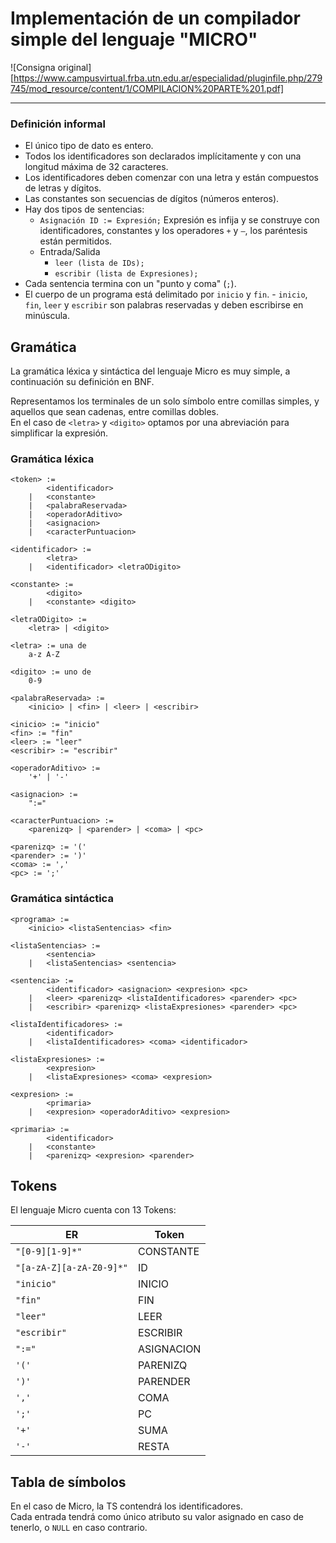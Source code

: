# Implementación de un compilador simple del lenguaje "MICRO"

![Consigna original][https://www.campusvirtual.frba.utn.edu.ar/especialidad/pluginfile.php/279745/mod_resource/content/1/COMPILACION%20PARTE%201.pdf]

<hr>

### Definición informal

- El único tipo de dato es entero.
- Todos los identificadores son declarados implícitamente y con una longitud máxima de
32 caracteres.
- Los identificadores deben comenzar con una letra y están compuestos de letras y
dígitos.
- Las constantes son secuencias de dígitos (números enteros).
- Hay dos tipos de sentencias:
	- `Asignación ID := Expresión;` Expresión es infija y se construye con
identificadores, constantes y los operadores `+` y `–`, los paréntesis están
permitidos.
	- Entrada/Salida
		- `leer (lista de IDs);`
		- `escribir (lista de Expresiones);`
- Cada sentencia termina con un "punto y coma" (`;`).
- El cuerpo de un programa está delimitado por `inicio` y `fin`. - `inicio`, `fin`, `leer` y `escribir` son palabras reservadas y deben escribirse en minúscula.

## Gramática

La gramática léxica y sintáctica del lenguaje Micro es muy simple, a continuación su definición en BNF.  

Representamos los terminales de un solo símbolo entre comillas simples, y aquellos que sean cadenas, entre comillas dobles.  
En el caso de `<letra>` y `<digito>` optamos por una abreviación para simplificar la expresión.

### Gramática léxica

```ebnf
<token> :=
		<identificador>
	| 	<constante>
	|	<palabraReservada>
	|	<operadorAditivo>
	|	<asignacion>
	|	<caracterPuntuacion>

<identificador> :=
		<letra>
	|	<identificador> <letraODigito>

<constante> :=
		<digito>
	|	<constante> <digito>

<letraODigito> :=
	<letra> | <digito>

<letra> := una de
	a-z A-Z

<digito> := uno de
	0-9

<palabraReservada> :=
	<inicio> | <fin> | <leer> | <escribir>

<inicio> := "inicio"
<fin> := "fin"
<leer> := "leer"
<escribir> := "escribir"

<operadorAditivo> :=
	'+' | '-'

<asignacion> :=
	":="

<caracterPuntuacion> :=
	<parenizq> | <parender> | <coma> | <pc>

<parenizq> := '('
<parender> := ')'
<coma> := ','
<pc> := ';'
```

### Gramática sintáctica

```ebnf
<programa> :=
	<inicio> <listaSentencias> <fin>

<listaSentencias> :=
		<sentencia>
	|	<listaSentencias> <sentencia>

<sentencia> :=
		<identificador> <asignacion> <expresion> <pc>
	| 	<leer> <parenizq> <listaIdentificadores> <parender> <pc>
	|	<escribir> <parenizq> <listaExpresiones> <parender> <pc>

<listaIdentificadores> :=
		<identificador>
	|	<listaIdentificadores> <coma> <identificador>

<listaExpresiones> :=
		<expresion>
	|	<listaExpresiones> <coma> <expresion>

<expresion> :=
		<primaria>
	|	<expresion> <operadorAditivo> <expresion>

<primaria> :=
		<identificador>
	|	<constante>
	|	<parenizq> <expresion> <parender>
```

## Tokens

El lenguaje Micro cuenta con 13 Tokens:

| ER                       | Token      |
|--------------------------|------------|
| `"[0-9][1-9]*"`          | CONSTANTE  |
| `"[a-zA-Z][a-zA-Z0-9]*"` | ID         |
| `"inicio"`               | INICIO     |
| `"fin"`                  | FIN        |
| `"leer"`                 | LEER       |
| `"escribir"`             | ESCRIBIR   |
| `":="`                   | ASIGNACION |
| `'('`                    | PARENIZQ   |
| `')'`                    | PARENDER   |
| `','`                    | COMA       |
| `';'`                    | PC         |
| `'+'`                    | SUMA       |
| `'-'`                    | RESTA      |

## Tabla de símbolos

En el caso de Micro, la TS contendrá los identificadores.  
Cada entrada tendrá como único atributo su valor asignado en caso de tenerlo, o `NULL` en caso contrario.

